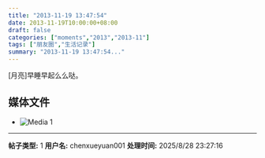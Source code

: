 ```yaml
---
title: "2013-11-19 13:47:54"
date: 2013-11-19T10:00:00+08:00
draft: false
categories: ["moments","2013","2013-11"]
tags: ["朋友圈","生活记录"]
summary: "2013-11-19 13:47:54..."
---
```


[月亮]早睡早起么么哒。

## 媒体文件

- ![Media 1](/Moments/photos/2013-11-19/201311191347540.jpg)

---

**帖子类型:** 1
**用户名:** chenxueyuan001
**处理时间:** 2025/8/28 23:27:16